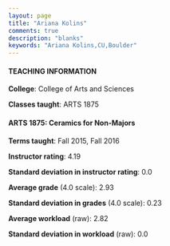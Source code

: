 ```yaml
---
layout: page
title: "Ariana Kolins" 
comments: true
description: "blanks"
keywords: "Ariana Kolins,CU,Boulder"
---
```

<head>
<script src="https://ajax.googleapis.com/ajax/libs/jquery/2.1.3/jquery.min.js"></script>
<script src="https://dl.dropboxusercontent.com/s/pc42nxpaw1ea4o9/highcharts.js?dl=0"></script>
<!-- <script src="../assets/js/highcharts.js"></script> -->
<style type="text/css">@font-face {
	font-family: "Bebas Neue";
	src: url(https://www.filehosting.org/file/details/544349/BebasNeue Regular.otf) format("opentype");
	}
	h1.Bebas { 
		font-family: "Bebas Neue", Verdana, Tahoma;
	}
</style>
</head>
	   
#### TEACHING INFORMATION

**College**: College of Arts and Sciences

**Classes taught**: ARTS 1875

#### ARTS 1875: Ceramics for Non-Majors

**Terms taught**: Fall 2015, Fall 2016

**Instructor rating**: 4.19

**Standard deviation in instructor rating**: 0.0

**Average grade** (4.0 scale): 2.93

**Standard deviation in grades** (4.0 scale): 0.23

**Average workload** (raw): 2.82

**Standard deviation in workload** (raw): 0.0

